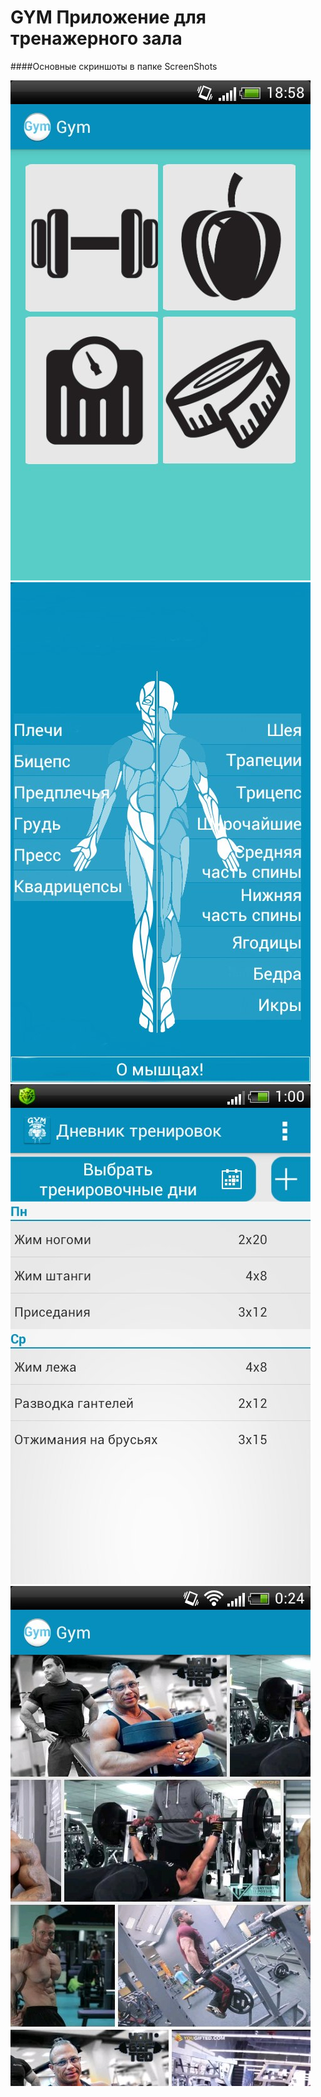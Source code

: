 GYM Приложение для тренажерного зала
========

####Основные скриншоты в папке ScreenShots

[![Screen Shot](ScreenShots/ImWBxj2bWMA.jpg)](https://github.com/Stasssm/GymTG)
[![Screen Shot](ScreenShots/mybg.jpg)](https://github.com/Stasssm/GymTG)
[![Screen Shot](ScreenShots/cEnVggoSE8s.jpg)](https://github.com/Stasssm/GymTG)
[![Screen Shot](ScreenShots/3zzg95xg7Rk.jpg)](https://github.com/Stasssm/GymTG)
